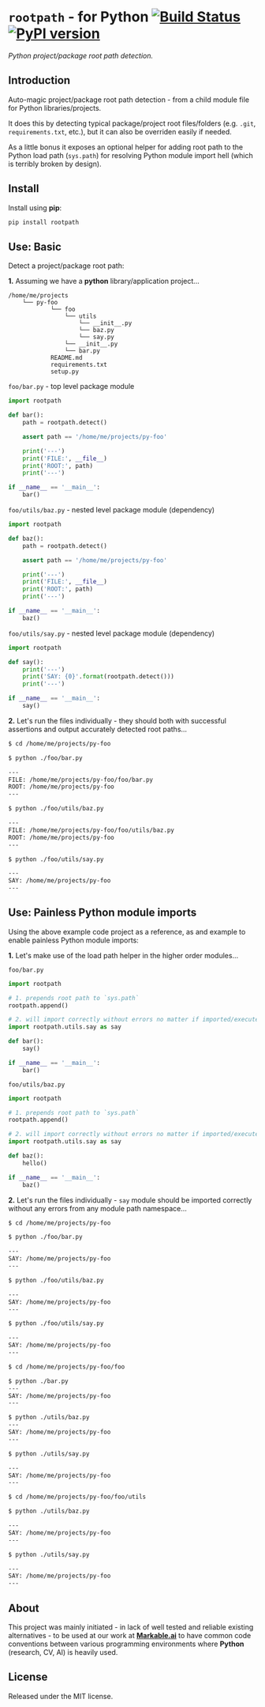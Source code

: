 
# `rootpath` - for Python [![Build Status](https://travis-ci.com/grimen/python-rootpath.svg?branch=master)](https://travis-ci.com/grimen/python-rootpath) [![PyPI version](https://badge.fury.io/py/rootpath.svg)](https://badge.fury.io/py/rootpath)

*Python project/package root path detection.*


## Introduction

Auto-magic project/package root path detection - from a child module file for Python libraries/projects.

It does this by detecting typical package/project root files/folders (e.g. `.git`, `requirements.txt`, etc.), but it can also be overriden easily if needed.

As a little bonus it exposes an optional helper for adding root path to the Python load path (`sys.path`) for resolving Python module import hell (which is terribly broken by design).


## Install

Install using **pip**:

```sh
pip install rootpath
```


## Use: Basic

Detect a project/package root path:

**1.** Assuming we have a **python** library/application project...

```
/home/me/projects
    └── py-foo
            └── foo
                └── utils
                    └── __init__.py
                    └── baz.py
                    └── say.py
                └── __init__.py
                └── bar.py
            README.md
            requirements.txt
            setup.py
```

`foo/bar.py` - top level package module

```python
import rootpath

def bar():
    path = rootpath.detect()

    assert path == '/home/me/projects/py-foo'

    print('---')
    print('FILE:', __file__)
    print('ROOT:', path)
    print('---')

if __name__ == '__main__':
    bar()
```

`foo/utils/baz.py` - nested level package module (dependency)

```python
import rootpath

def baz():
    path = rootpath.detect()

    assert path == '/home/me/projects/py-foo'

    print('---')
    print('FILE:', __file__)
    print('ROOT:', path)
    print('---')

if __name__ == '__main__':
    baz()
```

`foo/utils/say.py` - nested level package module (dependency)

```python
import rootpath

def say():
    print('---')
    print('SAY: {0}'.format(rootpath.detect()))
    print('---')

if __name__ == '__main__':
    say()
```

**2.** Let's run the files individually - they should both with successful assertions and output accurately detected root paths...

```sh
$ cd /home/me/projects/py-foo

$ python ./foo/bar.py

---
FILE: /home/me/projects/py-foo/foo/bar.py
ROOT: /home/me/projects/py-foo
---

$ python ./foo/utils/baz.py

---
FILE: /home/me/projects/py-foo/foo/utils/baz.py
ROOT: /home/me/projects/py-foo
---

$ python ./foo/utils/say.py

---
SAY: /home/me/projects/py-foo
---

```


## Use: Painless Python module imports

Using the above example code project as a reference, as and example to enable painless Python module imports:

**1.** Let's make use of the load path helper in the higher order modules...

`foo/bar.py`

```python
import rootpath

# 1. prepends root path to `sys.path`
rootpath.append()

# 2. will import correctly without errors no matter if imported/executed from same path or any other system path - which is not true for the native Python 3 relative import
import rootpath.utils.say as say

def bar():
    say()

if __name__ == '__main__':
    bar()
```

`foo/utils/baz.py`

```python
import rootpath

# 1. prepends root path to `sys.path`
rootpath.append()

# 2. will import correctly without errors no matter if imported/executed from same path or any other system path - which is not true for the native Python 3 relative import
import rootpath.utils.say as say

def baz():
    hello()

if __name__ == '__main__':
    baz()
```

**2.** Let's run the files individually - `say` module should be imported correctly without any errors from any module path namespace...

```sh
$ cd /home/me/projects/py-foo

$ python ./foo/bar.py

---
SAY: /home/me/projects/py-foo
---

$ python ./foo/utils/baz.py

---
SAY: /home/me/projects/py-foo
---

$ python ./foo/utils/say.py

---
SAY: /home/me/projects/py-foo
---

$ cd /home/me/projects/py-foo/foo

$ python ./bar.py
---
SAY: /home/me/projects/py-foo
---

$ python ./utils/baz.py
---
SAY: /home/me/projects/py-foo
---

$ python ./utils/say.py

---
SAY: /home/me/projects/py-foo
---

$ cd /home/me/projects/py-foo/foo/utils

$ python ./utils/baz.py

---
SAY: /home/me/projects/py-foo
---

$ python ./utils/say.py

---
SAY: /home/me/projects/py-foo
---
```


## About

This project was mainly initiated - in lack of well tested and reliable existing alternatives - to be used at our work at **[Markable.ai](https://markable.ai)** to have common code conventions between various programming environments where **Python** (research, CV, AI) is heavily used.


## License

Released under the MIT license.
